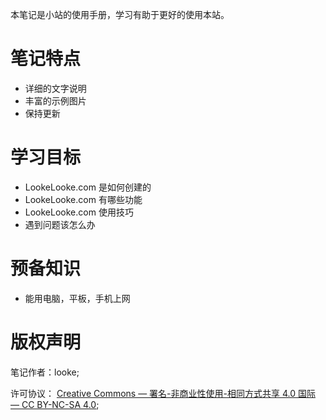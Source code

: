 本笔记是小站的使用手册，学习有助于更好的使用本站。

# 笔记特点

- 详细的文字说明
- 丰富的示例图片
- 保持更新

# 学习目标

- LookeLooke.com 是如何创建的
- LookeLooke.com 有哪些功能
- LookeLooke.com 使用技巧
- 遇到问题该怎么办

# 预备知识

- 能用电脑，平板，手机上网

# 版权声明

笔记作者：looke;

许可协议： [Creative Commons — 署名-非商业性使用-相同方式共享 4.0 国际 — CC BY-NC-SA 4.0](https://creativecommons.org/licenses/by-nc-sa/4.0/deed.zh);

